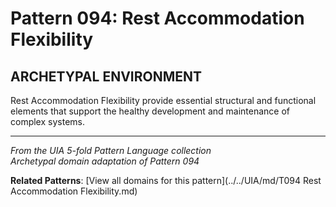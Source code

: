 # Pattern 094: Rest Accommodation Flexibility

## ARCHETYPAL ENVIRONMENT

Rest Accommodation Flexibility provide essential structural and functional elements that support the healthy development and maintenance of complex systems.

---

*From the UIA 5-fold Pattern Language collection*  
*Archetypal domain adaptation of Pattern 094*

**Related Patterns**: [View all domains for this pattern](../../UIA/md/T094 Rest Accommodation Flexibility.md)